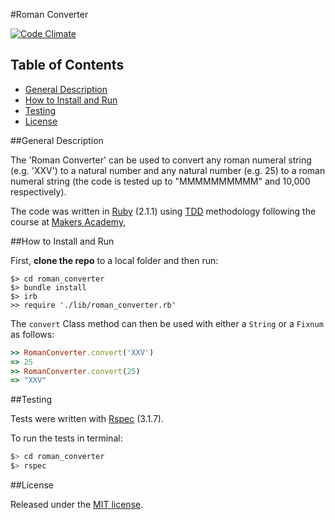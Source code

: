 #Roman Converter

[![Code Climate](https://codeclimate.com/github/nadavmatalon/roman_converter/badges/gpa.svg)](https://codeclimate.com/github/nadavmatalon/roman_converter)

## Table of Contents

* [General Description](#general-description)
* [How to Install and Run](#how-to-install-and-run)
* [Testing](#testing)
* [License](#license)

##General Description

The 'Roman Converter' can be used to convert any roman numeral string 
(e.g. 'XXV') to a natural number and any natural number 
(e.g. 25) to a roman numeral string (the code is tested up to 
"MMMMMMMMMM" and 10,000 respectively).

The code was written in [Ruby](https://www.ruby-lang.org/en/) (2.1.1) 
using [TDD](http://en.wikipedia.org/wiki/Test-driven_development) methodology
following the course at [Makers Academy](http://www.makersacademy.com/), 


##How to Install and Run

First, __clone the repo__ to a local folder and then run:

```
$> cd roman_converter
$> bundle install
$> irb
>> require './lib/roman_converter.rb'
```

The `convert` Class method can then be used with either a `String` or a 
`Fixnum` as follows:

```ruby
>> RomanConverter.convert('XXV')
=> 25
>> RomanConverter.convert(25)
=> "XXV"
```


##Testing

Tests were written with [Rspec](http://rspec.info/) (3.1.7).

To run the tests in terminal: 

```bash
$> cd roman_converter
$> rspec
```

##License

<p>Released under the <a href="http://www.opensource.org/licenses/MIT">MIT license</a>.</p>

